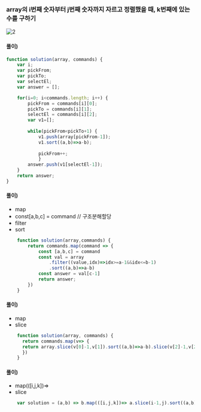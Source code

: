 ### array의 i번째 숫자부터 j번째 숫자까지 자르고 정렬했을 때, k번째에 있는 수를 구하기
![2](https://user-images.githubusercontent.com/87289383/129449246-2269be8a-e8a4-4168-aa59-e0dae08c18ae.JPG)

#### 풀이)
```javascript
function solution(array, commands) {
    var i;
    var pickFrom;
    var pickTo;
    var selectEl;
    var answer = [];

    for(i=0; i<commands.length; i++) {
        pickFrom = commands[i][0];
        pickTo = commands[i][1];
        selectEl = commands[i][2];
        var v1=[];
        
        while(pickFrom<pickTo+1) {
            v1.push(array[pickFrom-1]);
            v1.sort((a,b)=>a-b);
            
            pickFrom++;
            }
        answer.push(v1[selectEl-1]);
    }
    return answer;
}
```

#### 풀이)
- map
- const[a,b,c] = command // 구조분해할당
- filter
- sort
```javascript
    function solution(array,commands) {
        return commands.map(command => {
            const [a,b,c] = command
            const val = array
                .filter((value,idx)=>idx>=a-1&&idx<=b-1)
                .sort((a,b)=>a-b)
            const answer = val[c-1]
            return answer;
        })
    }
```

#### 풀이)
- map
- slice
```javascript
    function solution(array, commands) {
      return commands.map(v=> {
      return array.slice(v[0]-1,v[1]).sort((a,b)=>a-b).slice(v[2]-1,v[2])[0];
      })
    }
```

#### 풀이)
- map(([i,j,k])=>
- slice
```javascript
    var solution = (a,b) => b.map(([i,j,k])=> a.slice(i-1,j).sort((a,b)=>a-b)[k-1]);
```
